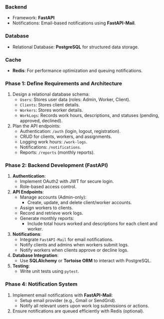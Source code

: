 
### **Backend**
- Framework: **FastAPI**
- Notifications: Email-based notifications using **FastAPI-Mail**.

### **Database**
- Relational Database: **PostgreSQL** for structured data storage.

### **Cache**
- **Redis**: For performance optimization and queuing notifications.


### **Phase 1: Define Requirements and Architecture**
1. Design a relational database schema:
   - `Users`: Stores user data (roles: Admin, Worker, Client).
   - `Clients`: Stores client details.
   - `Workers`: Stores worker details.
   - `WorkLogs`: Records work hours, descriptions, and statuses (pending, approved, declined).
2. Plan the API endpoints:
   - Authentication: `/auth` (login, logout, registration).
   - CRUD for clients, workers, and assignments.
   - Logging work hours: `/work-logs`.
   - Notifications: `/notifications`.
   - Reports: `/reports` (monthly reports).

### **Phase 2: Backend Development (FastAPI)**
1. **Authentication**:
   - Implement OAuth2 with JWT for secure login.
   - Role-based access control.
2. **API Endpoints**:
   - Manage accounts (Admin-only):
     - Create, update, and delete client/worker accounts.
   - Assign workers to clients.
   - Record and retrieve work logs.
   - Generate monthly reports:
     - Include total hours worked and descriptions for each client and worker.
3. **Notifications**:
   - Integrate `FastAPI-Mail` for email notifications.
   - Notify clients and admins when workers submit logs.
   - Notify workers when clients approve or decline logs.
4. **Database Integration**:
   - Use **SQLAlchemy** or **Tortoise ORM** to interact with PostgreSQL.
5. **Testing**:
   - Write unit tests using `pytest`.


### **Phase 4: Notification System**
1. Implement email notifications with **FastAPI-Mail**:
   - Setup email provider (e.g., Gmail or SendGrid).
   - Notify all relevant users upon work log submissions or actions.
2. Ensure notifications are queued efficiently with Redis (optional).